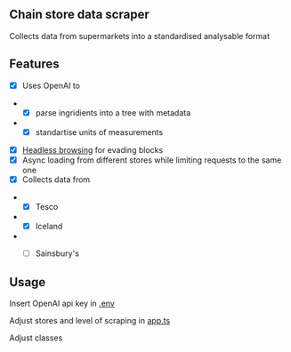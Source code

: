 ## Chain store data scraper

Collects data from supermarkets into a standardised analysable format

## Features
- [x] Uses OpenAI to
* - [x] parse ingridients into a tree with metadata
* - [x] standartise units of measurements
- [x] [Headless browsing](https://pptr.dev) for evading blocks
- [x] Async loading from different stores while limiting requests to the same one
- [x] Collects data from
* - [x] Tesco
* - [x] Iceland
* - [ ] Sainsbury's


## Usage
Insert OpenAI api key in [.env](/.env.sample)

Adjust stores and level of scraping in [app.ts](/src/app.ts)

Adjust classes 
